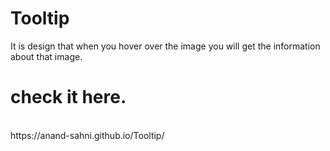 # Tooltip
It is design that when you hover over the image you will get the information about that image.
<br/>
# check it here.
<br/>
https://anand-sahni.github.io/Tooltip/
